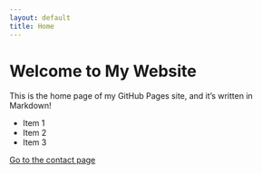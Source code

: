 ```yaml
---
layout: default
title: Home
---
```


# Welcome to My Website

This is the home page of my GitHub Pages site, and it’s written in Markdown!

- Item 1
- Item 2
- Item 3

[Go to the contact page](contact.html)
